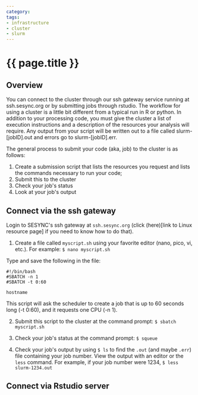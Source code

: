 ```yaml
---
category: 
tags:
- infrastructure
- cluster
- slurm
---
```


# {{ page.title }}

## Overview

You can connect to the cluster through our ssh gateway service running at ssh.sesync.org or by submitting jobs through rstudio. The workflow for using a cluster is a little bit different from a typical run in R or python. In addition to your processing code, you must give the cluster a list of execution instructions and a description of the resources your analysis will require. Any output from your script will be written out to a file called slurm-[jobID].out and errors go to slurm-[jobID].err.

The general process to submit your code (aka, job) to the cluster is as follows:

1. Create a submission script that lists the resources you request and lists the commands necessary to run your code;
2. Submit this to the cluster
3. Check your job's status
4. Look at your job's output

## Connect via the ssh gateway

Login to SESYNC's ssh gateway at `ssh.sesync.org` (click (here)[link to Linux resource page] if you need to know how to do that). 

1. Create a file called `myscript.sh` using your favorite editor (nano, pico, vi, etc.). For example: `$ nano myscript.sh` 

Type and save the following in the file:

```
#!/bin/bash
#SBATCH -n 1
#SBATCH -t 0:60

hostname
```

This script will ask the scheduler to create a job that is up to 60 seconds long (-t 0:60), and it requests one CPU (-n 1).

2. Submit this script to the cluster at the command prompt: `$ sbatch myscript.sh`

3. Check your job's status at the command prompt: `$ squeue`

4. Check your job's output by using `$ ls` to find the `.out` (and maybe `.err`) file containing your job number. View the output with an editor or the `less` command. For example, if your job number were 1234, `$ less slurm-1234.out`

## Connect via Rstudio server





